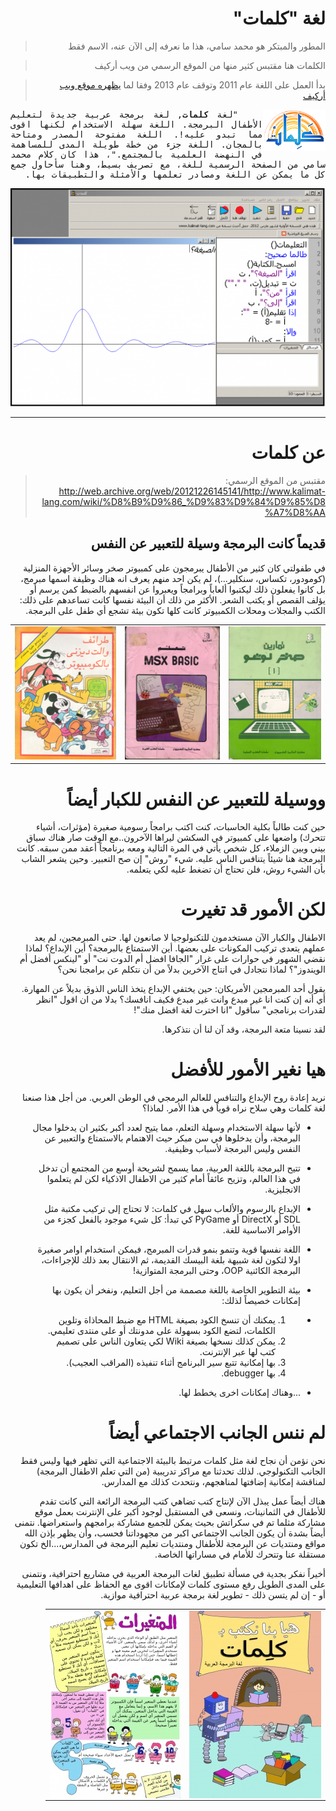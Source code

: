 <div dir=rtl>

# لغة "كلمات"

> المطور والمبتكر هو محمد سامي، هذا ما نعرفه إلى الآن عنه، الاسم فقط

> الكلمات هنا مقتبس كثير منها من الموقع الرسمي من ويب أركيف

> بدأ العمل على اللغة عام 2011  وتوقف عام 2013 وفقا لما [يظهره موقع ويب أركيف](http://web.archive.org/web/2013*/http://www.kalimat-lang.com/wiki/%D8%B9%D9%86_%D9%83%D9%84%D9%85%D8%A7%D8%AA)

<img alt="شعار" align="right" src="./assets/logo.png" width="100">
<samp><p align="justify" style="text-indent:40px;"> "لغة <b>كلمات</b>, لغة برمجة عربية جديدة لتعليم الأطفال البرمجة. اللغة سهلة الاستخدام لكنها اقوى مما تبدو عليه!. اللغة مفتوحة المصدر ومتاحة بالمجان. اللغة جزء من خطة طويلة المدى للمساهمة في النهضة العلمية بالمجتمع."، هذا كان كلام محمد سامي من الصفحة الرسمية للغة، مع تصريف بسيط، وهنا سأحاول جمع كل ما يمكن عن اللغة ومصادر تعلمها والأمثلة والتطبيقات بها. </p></samp> 

  
<div align="center">
<img alt="لقطة شاشة" src="./assets/screenshot.png" />
</div>
  
---

# عن كلمات

> مقتبس من الموقع الرسمي: http://web.archive.org/web/20121226145141/http://www.kalimat-lang.com/wiki/%D8%B9%D9%86_%D9%83%D9%84%D9%85%D8%A7%D8%AA

## قديماً كانت البرمجة وسيلة للتعبير عن النفس

في طفولتي كان كثير من الأطفال يبرمجون على كمبيوتر صخر وسائر الأجهزة المنزلية (كومودور، تكساس، سنكلير...)، لم يكن احد منهم يعرف انه هناك وظيفة اسمها مبرمج، بل كانوا يفعلون ذلك ليكتبوا ألعاباً وبرامجاً ويعبروا عن انفسهم بالضبط كمن يرسم أو يؤلف القصص أو يكتب الشعر. الأكثر من ذلك أن البيئة نفسها كانت تساعدهم على ذلك: الكتب والمجلات ومحلات الكمبيوتر كانت كلها تكون بيئة تشجع أي طفل على البرمجة.

<table align=center>
  <tr>
    <td><img src="./assets/sakhr-logo-tamareen.png" /></td>
    <td><img src="./assets/learn-msx-basic.png" /></td>
    <td><img src="./assets/walt-disney-computer.png" /></td>
  </tr>
</table>

# ووسيلة للتعبير عن النفس للكبار أيضاً

حين كنت طالباً بكلية الحاسبات، كنت اكتب برامجاً رسومية صغيرة (مؤثرات، أشياء تتحرك) واضعها على كمبيوتر في السكشن ليراها الآخرون..مع الوقت صار هناك سباق بيني وبين الزملاء، كل شخص يأتي في المرة التالية ومعه برنامجاً أعقد ممن سبقه. كانت البرمجة هنا شيئاً يتنافس الناس عليه. شيء "روش" إن صح التعبير. وحين يشعر الشاب بأن الشيء روش، فلن تحتاج أن تضغط عليه لكي يتعلمه.

# لكن الأمور قد تغيرت

الاطفال والكبار الآن مستخدمون للتكنولوجيا لا صانعون لها. حتى المبرمجين، لم يعد عملهم يتعدى تركيب المكونات على بعضها. أين الاستمتاع بالبرمجة؟ أين الإبداع؟ لماذا نقضي الشهور في حوارات على غرار "الجافا افضل أم الدوت نت" أو "لينكس أفضل أم الويندوز"؟ لماذا نتجادل في انتاج الآخرين بدلاً من أن نتكلم عن برامجنا نحن؟

يقول أحد المبرمجين الأمريكان: حين يختفي الإبداع يتخذ الناس الذوق بديلاً عن المهارة. أي أنه إن كنت انا غير مبدع وانت غير مبدع فكيف انافسك؟ بدلا من ان اقول "انظر لقدرات برنامجي" سأقول "انا اخترت لغة افضل منك"!

لقد نسينا متعة البرمجة، وقد آن لنا أن نتذكرها.

# هيا نغير الأمور للأفضل

نريد إعادة روح الإبداع والتنافس للعالم البرمجي في الوطن العربي. من أجل هذا صنعنا لغة كلمات وهي سلاح نراه قوياً في هذا الأمر. لماذا؟

- لأنها سهلة الاستخدام وسهلة التعلم، مما يتيح لعدد أكبر بكثير ان يدخلوا مجال البرمجة، وأن يدخلوها في سن مبكر حيث الاهتمام بالاستمتاع والتعبير عن النفس وليس البرمجة لأسباب وظيفية.
- تتيح البرمجة باللغة العربية، مما يسمح لشريحة أوسع من المجتمع أن تدخل في هذا العالم، وتزيح عائقاً أمام كثير من الاطفال الاذكياء لكن لم يتعلموا الانجليزية.
- الإبداع بالرسوم والألعاب سهل في كلمات: لا تحتاج إلى تركيب مكتبة مثل SDL أو DirectX أو PyGame كي تبدأ: كل شيء موجود بالفعل كجزء من الأوامر الاساسية للغة.
- اللغة نفسها قوية وتنمو بنمو قدرات المبرمج، فيمكن استخدام اوامر صغيرة اولا لتكون لغة شبيهة بلغة البيسك القديمة، ثم الانتقال بعد ذلك للإجراءات، البرمجة الكائنية OOP، وحتى البرمجة المتوازية!
- بيئة التطوير الخاصة باللغة مصممة من أجل التعليم، ونفخر أن يكون بها إمكانات خصيصاً لذلك:

- 1. يمكنك أن تنسخ الكود بصيغة HTML مع ضبط المحاذاة وتلوين الكلمات، لتضع الكود بسهولة على مدونتك أو على منتدى تعليمي.
  2. يمكن كذلك نسخها بصيغة Wiki لكي يتعاون الناس على تصميم كتب لها عبر الإنترنت.
  3. بها إمكانية تتبع سير البرنامج أثناء تنفيذه (المراقب العجيب).
  4. بها debugger.
- ...وهناك إمكانات اخرى يخطط لها.

# لم ننس الجانب الاجتماعي أيضاً

نحن نؤمن أن نجاح لغة مثل كلمات مرتبط بالبيئة الاجتماعية التي تظهر فيها وليس فقط الجانب التكنولوجي. لذلك تحدثنا مع مراكز تدريبية (من التي تعلم الاطفال البرمجة) لمناقشة إمكانية إضافتها لمناهجهم، ونتحدث كذلك مع المدارس.

هناك أيضاً عمل يبذل الآن لإنتاج كتب تضاهي كتب البرمجة الرائعة التي كانت تقدم للأطفال في الثمانينات، ونسعى في المستقبل لوجود أكبر على الإنترنت بعمل موقع مشاركة مثلما تم في سكراتش بحيث يمكن للجميع مشاركة برامجهم واستعراضها. نتمنى أيضاً بشدة أن يكون الجانب الاجتماعي اكبر من مجهوداتنا فحسب، وأن يظهر بإذن الله مواقع ومنتديات عن البرمجة للأطفال ومنتديات تعليم البرمجة في المدارس،...الخ تكون مستقلة عنا وتتحرك للأمام في مساراتها الخاصة.

أخيراً نفكر بجدية في مسألة تطبيق لغات البرمجة العربية في مشاريع احترافية، ونتمنى على المدى الطويل رفع مستوى كلمات لإمكانات اقوى مع الحفاظ على اهدافها التعليمية أو - إن لم يتسن ذلك - تطوير لغة برمجة عربية احترافية موازية.

<table align=center>
  <tr>
    <td><img align=center src="./assets/pic1.png" /></td>
    <td><img align=center src="./assets/pic2.png" /></td>
  </tr>
</table>
